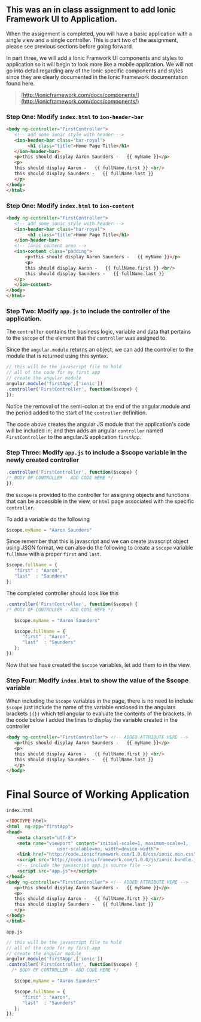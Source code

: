 ## This was an in class assignment to add Ionic Framework UI to Application.

When the assignment is completed, you will have a basic application with a single view and a single controller. This is part two of the assignment, please see previous sections before going forward.

In part three, we will add a Ionic Framwork UI components and styles to application so it will begin to look more like a mobile application. We will not go into detail regarding any of the Ionic specific components and styles since they are clearly documented in the Ionic Framework documentation found here.

> [http://ionicframework.com/docs/components/](http://ionicframework.com/docs/components/)

### Step One: Modify `index.html` to `ion-header-bar`

````HTML
<body ng-controller="FirstController">
   <!-- add some ionic style with header -->
   <ion-header-bar class="bar-royal">
        <h1 class="title">Home Page Title</h1>
   </ion-header-bar>
   <p>this should display Aaron Saunders -   {{ myName }}</p>
   <p>
   this should display Aaron -   {{ fullName.first }} <br/>
   this should display Saunders -   {{ fullName.last }}
   </p>
</body>
</html>
````

### Step One: Modify `index.html` to `ion-content`
````HTML
<body ng-controller="FirstController">
   <!-- add some ionic style with header -->
   <ion-header-bar class="bar-royal">
        <h1 class="title">Home Page Title</h1>
   </ion-header-bar>
   <!-- ionic content area -->
   <ion-content class="padding">
       <p>this should display Aaron Saunders -   {{ myName }}</p>
       <p>
       this should display Aaron -   {{ fullName.first }} <br/>
       this should display Saunders -   {{ fullName.last }}
   </p>
   </ion-content>
</body>
</html>
````

### Step Two: Modify `app.js` to include the controller of the application. 

The `controller` contains the business logic, variable and data that pertains to the `$scope` of the element that the `controller` was assigned to.

Since the `angular.module` returns an object, we can add the controller to the module that is returned using this syntax.

````Javascript
// this will be the javascript file to hold
// all of the code for my first app
// create the angular module
angular.module('firstApp',['ionic'])
.controller('FirstController', function($scope) {
});
````
Notice the removal of the semi-colon at the end of the angular.module and the period added to the start of the `controller` definition.

The code above creates the angular JS module that the application's code will be included in; and then adds an angular `controller` named `FirstController` to the angularJS application `firstApp`.

### Step Three: Modify `app.js` to include a $scope variable in the newly created controller 

````Javascript
.controller('FirstController', function($scope) {
/* BODY OF CONTROLLER - ADD CODE HERE */
});
````
the `$scope` is provided to the controller for assigning objects and functions that can be accessible in the view, or `html` page associated with the specific `controller`. 

To add a variable do the following
````Javascript
$scope.myName = "Aaron Saunders"
````
Since remember that this is javascript and we can create javascript object using JSON format, we can also do the following to create a `$scope` variable `fullName` with a proper `first` and `last`.
````Javascript
$scope.fullName = {
   "first" : "Aaron",
   "last"  : "Saunders"
};
````
The completed controller should look like this
````Javascript
.controller('FirstController', function($scope) {
/* BODY OF CONTROLLER - ADD CODE HERE */

   $scope.myName = "Aaron Saunders"

   $scope.fullName = {
      "first" : "Aaron",
      "last"  : "Saunders"
   };
});
````
Now that we have created the `$scope` variables, let add them to in the view.

### Step Four: Modify `index.html` to show the value of the $scope variable

When including the `$scope` variables in the page, there is no need to include `$scope` just include the name of the variable enclosed in the angulars brackets `{{}}` which tell angular to evaluate the contents of the brackets. In the code below I added the lines to display the variable created in the controller

````HTML
<body ng-controller="FirstController"> <!-- ADDED ATTRIBUTE HERE -->
   <p>this should display Aaron Saunders -   {{ myName }}</p>
   <p>
   this should display Aaron -   {{ fullName.first }} <br/>
   this should display Saunders -   {{ fullName.last }}
   </p>
</body>
````

Final Source of Working Application
===
`index.html`
````HTML
<!DOCTYPE html>
<html  ng-app="firstApp">
<head>
    <meta charset="utf-8">
    <meta name="viewport" content="initial-scale=1, maximum-scale=1, 
                   user-scalable=no, width=device-width">
    <link href="http://code.ionicframework.com/1.0.0/css/ionic.min.css" rel="stylesheet">
    <script src="http://code.ionicframework.com/1.0.0/js/ionic.bundle.js"></script>
    <!-- include the javascript app.js source file -->
    <script src="app.js"></script>
</head>
<body ng-controller="FirstController"> <!-- ADDED ATTRIBUTE HERE -->
   <p>this should display Aaron Saunders -   {{ myName }}</p>
   <p>
   this should display Aaron -   {{ fullName.first }} <br/>
   this should display Saunders -   {{ fullName.last }}
   </p>
</body>
</html>
````

`app.js`
````Javascript
// this will be the javascript file to hold
// all of the code for my first app
// create the angular module
angular.module('firstApp',['ionic'])
.controller('FirstController', function($scope) {
  /* BODY OF CONTROLLER - ADD CODE HERE */

   $scope.myName = "Aaron Saunders"

   $scope.fullName = {
      "first" : "Aaron",
      "last"  : "Saunders"
   };
});
````